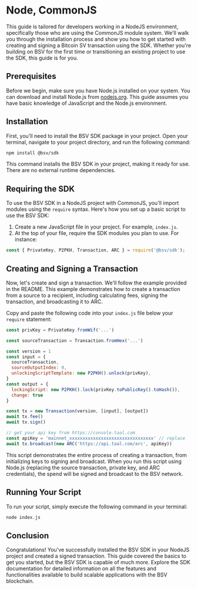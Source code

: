 # Node, CommonJS

This guide is tailored for developers working in a NodeJS environment, specifically those who are using the CommonJS module system. We'll walk you through the installation process and show you how to get started with creating and signing a Bitcoin SV transaction using the SDK. Whether you're building on BSV for the first time or transitioning an existing project to use the SDK, this guide is for you.

## Prerequisites

Before we begin, make sure you have Node.js installed on your system. You can download and install Node.js from [nodejs.org](https://nodejs.org/). This guide assumes you have basic knowledge of JavaScript and the Node.js environment.

## Installation

First, you'll need to install the BSV SDK package in your project. Open your terminal, navigate to your project directory, and run the following command:

```bash
npm install @bsv/sdk
```

This command installs the BSV SDK in your project, making it ready for use. There are no external runtime dependencies.

## Requiring the SDK

To use the BSV SDK in a NodeJS project with CommonJS, you'll import modules using the `require` syntax. Here's how you set up a basic script to use the BSV SDK:

1. Create a new JavaScript file in your project. For example, `index.js`.
2. At the top of your file, require the SDK modules you plan to use. For instance:

```javascript
const { PrivateKey, P2PKH, Transaction, ARC } = require('@bsv/sdk');
```

## Creating and Signing a Transaction

Now, let's create and sign a transaction. We'll follow the example provided in the README. This example demonstrates how to create a transaction from a source to a recipient, including calculating fees, signing the transaction, and broadcasting it to ARC.

Copy and paste the following code into your `index.js` file below your `require` statement:

```javascript
const privKey = PrivateKey.fromWif('...')

const sourceTransaction = Transaction.fromHex('...')

const version = 1
const input = {
  sourceTransaction,
  sourceOutputIndex: 0,
  unlockingScriptTemplate: new P2PKH().unlock(privKey),
}
const output = {
  lockingScript: new P2PKH().lock(privKey.toPublicKey().toHash()),
  change: true
}

const tx = new Transaction(version, [input], [output])
await tx.fee()
await tx.sign()

// get your api key from https://console.taal.com
const apiKey = 'mainnet_xxxxxxxxxxxxxxxxxxxxxxxxxxxxxxxx' // replace
await tx.broadcast(new ARC('https://api.taal.com/arc', apiKey))
```

This script demonstrates the entire process of creating a transaction, from initializing keys to signing and broadcast. When you run this script using Node.js (replacing the source transaction, private key, and ARC credentials), the spend will be signed and broadcast to the BSV network.

## Running Your Script

To run your script, simply execute the following command in your terminal:

```bash
node index.js
```

## Conclusion

Congratulations! You've successfully installed the BSV SDK in your NodeJS project and created a signed transaction. This guide covered the basics to get you started, but the BSV SDK is capable of much more. Explore the SDK documentation for detailed information on all the features and functionalities available to build scalable applications with the BSV blockchain.
